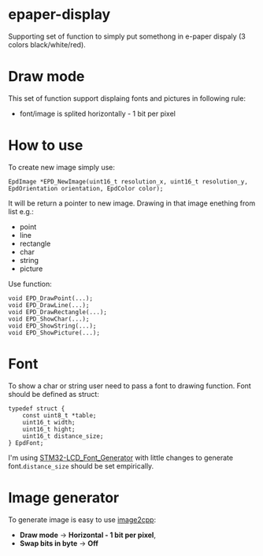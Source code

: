 # epaper-display

Supporting set of function to simply put somethong in e-paper dispaly (3 colors black/white/red).

# Draw mode
This set of function support displaing fonts and pictures in following rule:
- font/image is splited horizontally - 1 bit per pixel

# How to use
To create new image simply use:

    EpdImage *EPD_NewImage(uint16_t resolution_x, uint16_t resolution_y, EpdOrientation orientation, EpdColor color);

It will be return a pointer to new image.
Drawing in that image enething from list e.g.:
- point
- line
- rectangle
- char
- string
- picture

Use function:

    void EPD_DrawPoint(...);
    void EPD_DrawLine(...);
    void EPD_DrawRectangle(...);
    void EPD_ShowChar(...);
    void EPD_ShowString(...);
    void EPD_ShowPicture(...);

# Font
To show a char or string user need to pass a font to drawing function. Font should be defined as struct:

    typedef struct {
        const uint8_t *table;
        uint16_t width;
        uint16_t hight;
        uint16_t distance_size;
    } EpdFont;

I'm using [STM32-LCD_Font_Generator](https://github.com/zst-embedded/STM32-LCD_Font_Generator) with little changes to generate font.`distance_size` should be set empirically.

# Image generator
To generate image is easy to use [image2cpp](https://javl.github.io/image2cpp/):
- **Draw mode** -> **Horizontal - 1 bit per pixel**,
- **Swap bits in byte** -> **Off**

